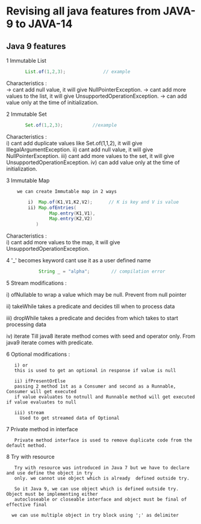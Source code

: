 # Revising all java features from JAVA-9 to JAVA-14

## Java 9 features

1 Immutable List
```java
       List.of(1,2,3);              // example
```

  Characteristics :                                                                                                
           -> cant add null value, it will give NullPointerException.
           -> cant add more values to the list, it will give UnsupportedOperationException.
           -> can add value only at the time of initialization.

 2 Immutable Set
```java       
       Set.of(1,2,3);           //example
```

   Characteristics :                                                                                                      
           i) cant add duplicate values like Set.of(1,1,2), it will give IllegalArgumentException.
           ii) cant add null value, it will give NullPointerException.
           iii) cant add more values to the set, it will give UnsupportedOperationException.
           iv) can add value only at the time of initialization.

  3 Immutable Map

        we can create Immutable map in 2 ways
```java
        i)  Map.of(K1,V1,K2,V2);      // K is key and V is value
        ii) Map.ofEntries(
                Map.entry(K1,V1),
                Map.entry(K2,V2)
           )
```

   Characteristics :                                                                                                      
           i) cant add more values to the map, it will give UnsupportedOperationException.


  4 '_' becomes keyword
        cant use it as a user defined name
```java        
            String _ = "alpha";        // compilation error
```

  5 Stream modifications :
  
 i) ofNullable
     to wrap a value which may be null. Prevent from null pointer

 ii) takeWhile
     takes a predicate and decides till when to process data

 iii) dropWhile
     takes a predicate and decides from which takes to start processing data

 iv) iterate
     Till java8 iterate method comes with seed and operator only. From java9 iterate
     comes with  predicate.


 6 Optional modifications :

       i) or
       this is used to get an optional in response if value is null

       ii) ifPresentOrElse
       passing 2 method 1st as a Consumer and second as a Runnable, Consumer will get executed
       if value evaluates to notnull and Runnable method will get executed if value evaluates to null

       iii) stream
         Used to get streamed data of Optional
                
 
 7 Private method in interface
 
       
       Private method interface is used to remove duplicate code from the default method.
       
 8 Try with resource
 
       Try with resource was introduced in Java 7 but we have to declare and use define the object in try 
       only. we cannot use object which is already  defined outside try. 
       
       So it Java 9, we can use object which is defined outside try. Object must be implementing either 
       autocloseable or closeable interface and object must be final of effective final
       
      we can use multiple object in try block using ';' as delimiter
 
     
